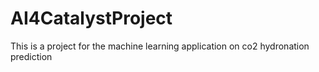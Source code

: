 # AI4CatalystProject
This is a project for the machine learning application on co2 hydronation prediction
